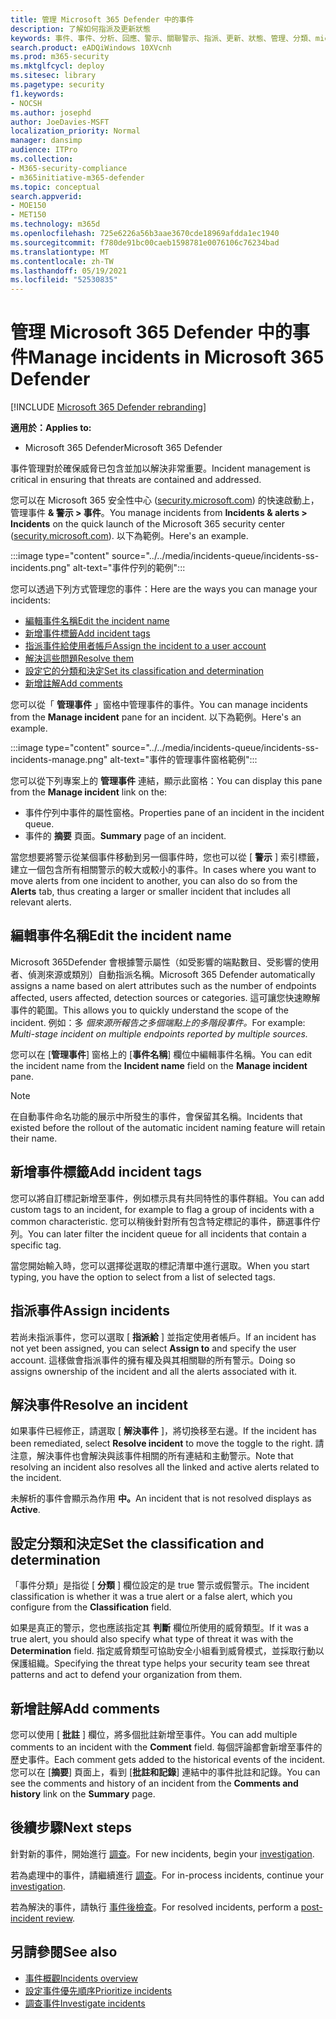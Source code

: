 ```yaml
---
title: 管理 Microsoft 365 Defender 中的事件
description: 了解如何指派及更新狀態
keywords: 事件、事件、分析、回應、警示、關聯警示、指派、更新、狀態、管理、分類、microsoft、365、m365
search.product: eADQiWindows 10XVcnh
ms.prod: m365-security
ms.mktglfcycl: deploy
ms.sitesec: library
ms.pagetype: security
f1.keywords:
- NOCSH
ms.author: josephd
author: JoeDavies-MSFT
localization_priority: Normal
manager: dansimp
audience: ITPro
ms.collection:
- M365-security-compliance
- m365initiative-m365-defender
ms.topic: conceptual
search.appverid:
- MOE150
- MET150
ms.technology: m365d
ms.openlocfilehash: 725e6226a56b3aae3670cde18969afdda1ec1940
ms.sourcegitcommit: f780de91bc00caeb1598781e0076106c76234bad
ms.translationtype: MT
ms.contentlocale: zh-TW
ms.lasthandoff: 05/19/2021
ms.locfileid: "52530835"
---
```

# <a name="manage-incidents-in-microsoft-365-defender"></a><span data-ttu-id="7e223-104">管理 Microsoft 365 Defender 中的事件</span><span class="sxs-lookup"><span data-stu-id="7e223-104">Manage incidents in Microsoft 365 Defender</span></span>

[!INCLUDE [Microsoft 365 Defender rebranding](../includes/microsoft-defender.md)]


<span data-ttu-id="7e223-105">**適用於：**</span><span class="sxs-lookup"><span data-stu-id="7e223-105">**Applies to:**</span></span>
- <span data-ttu-id="7e223-106">Microsoft 365 Defender</span><span class="sxs-lookup"><span data-stu-id="7e223-106">Microsoft 365 Defender</span></span>

<span data-ttu-id="7e223-107">事件管理對於確保威脅已包含並加以解決非常重要。</span><span class="sxs-lookup"><span data-stu-id="7e223-107">Incident management is critical in ensuring that threats are contained and addressed.</span></span>

<span data-ttu-id="7e223-108">您可以在 Microsoft 365 安全性中心 ([security.microsoft.com](https://security.microsoft.com)) 的快速啟動上，管理事件 **& 警示 > 事件**。</span><span class="sxs-lookup"><span data-stu-id="7e223-108">You manage incidents from **Incidents & alerts > Incidents** on the quick launch of the Microsoft 365 security center ([security.microsoft.com](https://security.microsoft.com)).</span></span> <span data-ttu-id="7e223-109">以下為範例。</span><span class="sxs-lookup"><span data-stu-id="7e223-109">Here's an example.</span></span>

:::image type="content" source="../../media/incidents-queue/incidents-ss-incidents.png" alt-text="事件佇列的範例":::

<span data-ttu-id="7e223-111">您可以透過下列方式管理您的事件：</span><span class="sxs-lookup"><span data-stu-id="7e223-111">Here are the ways you can manage your incidents:</span></span>

- [<span data-ttu-id="7e223-112">編輯事件名稱</span><span class="sxs-lookup"><span data-stu-id="7e223-112">Edit the incident name</span></span>](#edit-the-incident-name)
- [<span data-ttu-id="7e223-113">新增事件標籤</span><span class="sxs-lookup"><span data-stu-id="7e223-113">Add incident tags</span></span>](#add-incident-tags)
- [<span data-ttu-id="7e223-114">指派事件給使用者帳戶</span><span class="sxs-lookup"><span data-stu-id="7e223-114">Assign the incident to a user account</span></span>](#assign-incidents)
- [<span data-ttu-id="7e223-115">解決這些問題</span><span class="sxs-lookup"><span data-stu-id="7e223-115">Resolve them</span></span>](#resolve-an-incident)
- [<span data-ttu-id="7e223-116">設定它的分類和決定</span><span class="sxs-lookup"><span data-stu-id="7e223-116">Set its classification and determination</span></span>](#set-the-classification-and-determination)
- [<span data-ttu-id="7e223-117">新增註解</span><span class="sxs-lookup"><span data-stu-id="7e223-117">Add comments</span></span>](#add-comments)

<span data-ttu-id="7e223-118">您可以從「 **管理事件** 」窗格中管理事件的事件。</span><span class="sxs-lookup"><span data-stu-id="7e223-118">You can manage incidents from the **Manage incident** pane for an incident.</span></span> <span data-ttu-id="7e223-119">以下為範例。</span><span class="sxs-lookup"><span data-stu-id="7e223-119">Here's an example.</span></span>

:::image type="content" source="../../media/incidents-queue/incidents-ss-incidents-manage.png" alt-text="事件的管理事件窗格範例":::

<span data-ttu-id="7e223-121">您可以從下列專案上的 **管理事件** 連結，顯示此窗格：</span><span class="sxs-lookup"><span data-stu-id="7e223-121">You can display this pane from the **Manage incident** link on the:</span></span>

- <span data-ttu-id="7e223-122">事件佇列中事件的屬性窗格。</span><span class="sxs-lookup"><span data-stu-id="7e223-122">Properties pane of an incident in the incident queue.</span></span>
- <span data-ttu-id="7e223-123">事件的 **摘要** 頁面。</span><span class="sxs-lookup"><span data-stu-id="7e223-123">**Summary** page of an incident.</span></span>

<span data-ttu-id="7e223-124">當您想要將警示從某個事件移動到另一個事件時，您也可以從 [ **警示** ] 索引標籤，建立一個包含所有相關警示的較大或較小的事件。</span><span class="sxs-lookup"><span data-stu-id="7e223-124">In cases where you want to move alerts from one incident to another, you can also do so from the **Alerts** tab, thus creating a larger or smaller incident that includes all relevant alerts.</span></span>

## <a name="edit-the-incident-name"></a><span data-ttu-id="7e223-125">編輯事件名稱</span><span class="sxs-lookup"><span data-stu-id="7e223-125">Edit the incident name</span></span>

<span data-ttu-id="7e223-126">Microsoft 365Defender 會根據警示屬性（如受影響的端點數目、受影響的使用者、偵測來源或類別）自動指派名稱。</span><span class="sxs-lookup"><span data-stu-id="7e223-126">Microsoft 365 Defender automatically assigns a name based on alert attributes such as the number of endpoints affected, users affected, detection sources or categories.</span></span> <span data-ttu-id="7e223-127">這可讓您快速瞭解事件的範圍。</span><span class="sxs-lookup"><span data-stu-id="7e223-127">This allows you to quickly understand the scope of the incident.</span></span> <span data-ttu-id="7e223-128">例如：多 *個來源所報告之多個端點上的多階段事件。*</span><span class="sxs-lookup"><span data-stu-id="7e223-128">For example: *Multi-stage incident on multiple endpoints reported by multiple sources.*</span></span>

<span data-ttu-id="7e223-129">您可以在 [**管理事件**] 窗格上的 [**事件名稱**] 欄位中編輯事件名稱。</span><span class="sxs-lookup"><span data-stu-id="7e223-129">You can edit the incident name from the **Incident name** field on the **Manage incident** pane.</span></span>

> [!NOTE]
> <span data-ttu-id="7e223-130">在自動事件命名功能的展示中所發生的事件，會保留其名稱。</span><span class="sxs-lookup"><span data-stu-id="7e223-130">Incidents that existed before the rollout of the automatic incident naming feature will retain their name.</span></span>

## <a name="add-incident-tags"></a><span data-ttu-id="7e223-131">新增事件標籤</span><span class="sxs-lookup"><span data-stu-id="7e223-131">Add incident tags</span></span>

<span data-ttu-id="7e223-132">您可以將自訂標記新增至事件，例如標示具有共同特性的事件群組。</span><span class="sxs-lookup"><span data-stu-id="7e223-132">You can add custom tags to an incident, for example to flag a group of incidents with a common characteristic.</span></span> <span data-ttu-id="7e223-133">您可以稍後針對所有包含特定標記的事件，篩選事件佇列。</span><span class="sxs-lookup"><span data-stu-id="7e223-133">You can later filter the incident queue for all incidents that contain a specific tag.</span></span>

<span data-ttu-id="7e223-134">當您開始輸入時，您可以選擇從選取的標記清單中進行選取。</span><span class="sxs-lookup"><span data-stu-id="7e223-134">When you start typing, you have the option to select from a list of selected tags.</span></span>

## <a name="assign-incidents"></a><span data-ttu-id="7e223-135">指派事件</span><span class="sxs-lookup"><span data-stu-id="7e223-135">Assign incidents</span></span>

<span data-ttu-id="7e223-136">若尚未指派事件，您可以選取 [ **指派給** ] 並指定使用者帳戶。</span><span class="sxs-lookup"><span data-stu-id="7e223-136">If an incident has not yet been assigned, you can select **Assign to** and specify the user account.</span></span> <span data-ttu-id="7e223-137">這樣做會指派事件的擁有權及與其相關聯的所有警示。</span><span class="sxs-lookup"><span data-stu-id="7e223-137">Doing so assigns ownership of the incident and all the alerts associated with it.</span></span>

## <a name="resolve-an-incident"></a><span data-ttu-id="7e223-138">解決事件</span><span class="sxs-lookup"><span data-stu-id="7e223-138">Resolve an incident</span></span>

<span data-ttu-id="7e223-139">如果事件已經修正，請選取 [ **解決事件** ]，將切換移至右邊。</span><span class="sxs-lookup"><span data-stu-id="7e223-139">If the incident has been remediated, select **Resolve incident** to move the toggle to the right.</span></span> <span data-ttu-id="7e223-140">請注意，解決事件也會解決與該事件相關的所有連結和主動警示。</span><span class="sxs-lookup"><span data-stu-id="7e223-140">Note that resolving an incident also resolves all the linked and active alerts related to the incident.</span></span>

<span data-ttu-id="7e223-141">未解析的事件會顯示為作用 **中。**</span><span class="sxs-lookup"><span data-stu-id="7e223-141">An incident that is not resolved displays as **Active**.</span></span>

## <a name="set-the-classification-and-determination"></a><span data-ttu-id="7e223-142">設定分類和決定</span><span class="sxs-lookup"><span data-stu-id="7e223-142">Set the classification and determination</span></span>

<span data-ttu-id="7e223-143">「事件分類」是指從 [ **分類** ] 欄位設定的是 true 警示或假警示。</span><span class="sxs-lookup"><span data-stu-id="7e223-143">The incident classification is whether it was a true alert or a false alert, which you configure from the **Classification** field.</span></span> 

<span data-ttu-id="7e223-144">如果是真正的警示，您也應該指定其 **判斷** 欄位所使用的威脅類型。</span><span class="sxs-lookup"><span data-stu-id="7e223-144">If it was a true alert, you should also specify what type of threat it was with the **Determination** field.</span></span> <span data-ttu-id="7e223-145">指定威脅類型可協助安全小組看到威脅模式，並採取行動以保護組織。</span><span class="sxs-lookup"><span data-stu-id="7e223-145">Specifying the threat type helps your security team see threat patterns and act to defend your organization from them.</span></span> 

## <a name="add-comments"></a><span data-ttu-id="7e223-146">新增註解</span><span class="sxs-lookup"><span data-stu-id="7e223-146">Add comments</span></span>

<span data-ttu-id="7e223-147">您可以使用 [ **批註** ] 欄位，將多個批註新增至事件。</span><span class="sxs-lookup"><span data-stu-id="7e223-147">You can add multiple comments to an incident with the **Comment** field.</span></span> <span data-ttu-id="7e223-148">每個評論都會新增至事件的歷史事件。</span><span class="sxs-lookup"><span data-stu-id="7e223-148">Each comment gets added to the historical events of the incident.</span></span> <span data-ttu-id="7e223-149">您可以在 [**摘要**] 頁面上，看到 [**批註和記錄**] 連結中的事件批註和記錄。</span><span class="sxs-lookup"><span data-stu-id="7e223-149">You can see the comments and history of an incident from the **Comments and history** link on the **Summary** page.</span></span>

## <a name="next-steps"></a><span data-ttu-id="7e223-150">後續步驟</span><span class="sxs-lookup"><span data-stu-id="7e223-150">Next steps</span></span>

<span data-ttu-id="7e223-151">針對新的事件，開始進行 [調查](investigate-incidents.md)。</span><span class="sxs-lookup"><span data-stu-id="7e223-151">For new incidents, begin your [investigation](investigate-incidents.md).</span></span>

<span data-ttu-id="7e223-152">若為處理中的事件，請繼續進行 [調查](investigate-incidents.md)。</span><span class="sxs-lookup"><span data-stu-id="7e223-152">For in-process incidents, continue your [investigation](investigate-incidents.md).</span></span>

<span data-ttu-id="7e223-153">若為解決的事件，請執行 [事件後檢查](first-incident-post.md)。</span><span class="sxs-lookup"><span data-stu-id="7e223-153">For resolved incidents, perform a [post-incident review](first-incident-post.md).</span></span>

## <a name="see-also"></a><span data-ttu-id="7e223-154">另請參閱</span><span class="sxs-lookup"><span data-stu-id="7e223-154">See also</span></span>

- [<span data-ttu-id="7e223-155">事件概觀</span><span class="sxs-lookup"><span data-stu-id="7e223-155">Incidents overview</span></span>](incidents-overview.md)
- [<span data-ttu-id="7e223-156">設定事件優先順序</span><span class="sxs-lookup"><span data-stu-id="7e223-156">Prioritize incidents</span></span>](incident-queue.md)
- [<span data-ttu-id="7e223-157">調查事件</span><span class="sxs-lookup"><span data-stu-id="7e223-157">Investigate incidents</span></span>](investigate-incidents.md)
